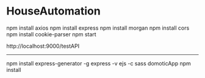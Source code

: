 # HouseAutomation

npm install axios
npm install express
npm install morgan
npm install cors
npm install cookie-parser
npm start


http://localhost:9000/testAPI



------------------------------------

npm install express-generator -g
express -v ejs -c sass domoticApp
npm install
